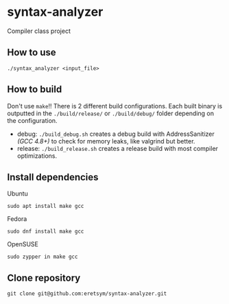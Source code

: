 # syntax-analyzer

Compiler class project

## How to use

`./syntax_analyzer <input_file>`

## How to build

Don't use `make`!! There is 2 different build configurations. Each built binary is outputted in the `./build/release/` or `./build/debug/` folder depending on the configuration. 

- debug: `./build_debug.sh` creates a debug build with AddressSanitizer *(GCC 4.8+)* to check for memory leaks, like valgrind but better.
- release: `./build_release.sh` creates a release build with most compiler optimizations.

## Install dependencies

Ubuntu
```
sudo apt install make gcc
```

Fedora
```
sudo dnf install make gcc
```

OpenSUSE
```
sudo zypper in make gcc
```

## Clone repository

```
git clone git@github.com:eretsym/syntax-analyzer.git
```